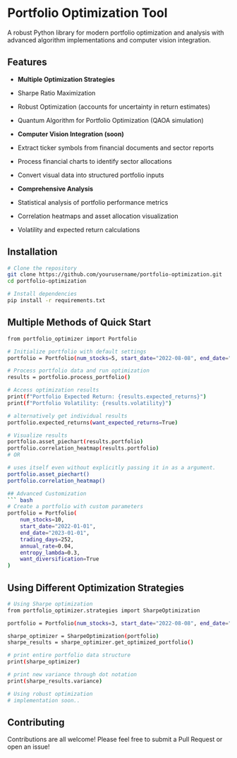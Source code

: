 # Portfolio Optimization Tool

A robust Python library for modern portfolio optimization and analysis with advanced algorithm implementations and computer vision integration.

## Features

- **Multiple Optimization Strategies**
 - Sharpe Ratio Maximization
 - Robust Optimization (accounts for uncertainty in return estimates)
 - Quantum Algorithm for Portfolio Optimization (QAOA simulation)

- **Computer Vision Integration (soon)** 
 - Extract ticker symbols from financial documents and sector reports
 - Process financial charts to identify sector allocations
 - Convert visual data into structured portfolio inputs

- **Comprehensive Analysis**
 - Statistical analysis of portfolio performance metrics
 - Correlation heatmaps and asset allocation visualization
 - Volatility and expected return calculations

## Installation

```bash
# Clone the repository
git clone https://github.com/yourusername/portfolio-optimization.git
cd portfolio-optimization

# Install dependencies
pip install -r requirements.txt
```

## Multiple Methods of Quick Start 
```bash 
from portfolio_optimizer import Portfolio

# Initialize portfolio with default settings
portfolio = Portfolio(num_stocks=5, start_date="2022-08-08", end_date="2023-08-12")

# Process portfolio data and run optimization
results = portfolio.process_portfolio()

# Access optimization results
print(f"Portfolio Expected Return: {results.expected_returns}")
print(f"Portfolio Volatility: {results.volatility}")

# alternatively get individual results
portfolio.expected_returns(want_expected_returns=True)

# Visualize results
portfolio.asset_piechart(results.portfolio)
portfolio.correlation_heatmap(results.portfolio)
# OR

# uses itself even without explicitly passing it in as a argument.
portfolio.asset_piechart()
portfolio.correlation_heatmap()

## Advanced Customization 
``` bash 
# Create a portfolio with custom parameters
portfolio = Portfolio(
    num_stocks=10,
    start_date="2022-01-01",
    end_date="2023-01-01",
    trading_days=252,
    annual_rate=0.04,
    entropy_lambda=0.3,
    want_diversification=True
)
```

## Using Different Optimization Strategies
``` bash
# Using Sharpe optimization 
from portfolio_optimizer.strategies import SharpeOptimization

portfolio = Portfolio(num_stocks=3, start_date="2022-08-08", end_date="2023-08-12")

sharpe_optimizer = SharpeOptimization(portfolio)
sharpe_results = sharpe_optimizer.get_optimized_portfolio()

# print entire portfolio data structure 
print(sharpe_optimizer)

# print new variance through dot notation 
print(sharpe_results.variance)

# Using robust optimization
# implementation soon..
```

## Contributing 
Contributions are all welcome! Please feel free to submit a Pull
Request or open an issue!

